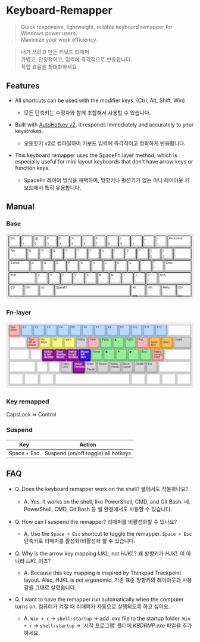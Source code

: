 # Keyboard-Remapper

> Quick responsive, lightweight, reliable keyboard remapper for Windows power users.\
> Maximize your work efficiency.

> 내가 쓰려고 만든 키보드 리매퍼\
> 가볍고, 안정적이고, 입력에 즉각적으로 반응합니다.\
> 작업 효율을 최대화하세요.

## Features

* All shortcuts can be used with the modifier keys. (Ctrl, Alt, Shift, Win)
  * 모든 단축키는 수정자와 함께 조합해서 사용할 수 있습니다.
  
* Built with [AutoHotkey v2](https://github.com/AutoHotkey/AutoHotkey), it responds immediately and accurately to your keystrokes.
  * 오토핫키 v2로 컴파일하여 키보드 입력에 즉각적이고 정확하게 반응합니다.
  
* This keyboard remapper uses the SpaceFn layer method, which is especially useful for mini layout keyboards that don't have arrow keys or function keys.
  * SpaceFn 레이어 방식을 채택하여, 방향키나 펑션키가 없는 미니 레이아웃 키보드에서 특히 유용합니다.

## Manual
### Base
![base](contents/keyboard-layout(base).png)
### Fn-layer
![layer](contents/keyboard-layout(fn_layer).png)

### Key remapped

CapsLock ⇛ Control

### Suspend

| Key         | Action                              |
| ----------- | ----------------------------------- |
| Space + Esc | Suspend (on/off toggle) all hotkeys |

## FAQ

* Q. Does the keyboard remapper work on the shell? 쉘에서도 작동하나요?
  * A. Yes. It works on the shell, like PowerShell, CMD, and Git Bash. 네. PowerShell, CMD, Git Bash 등 쉘 환경에서도 사용할 수 있습니다.

* Q. How can I suspend the remapper? 리매퍼를 비활성화할 수 있나요?
  * A. Use the `Space + Esc` shortcut to toggle the remapper. `Space + Esc` 단축키로 리매퍼를 활성화/비활성화 할 수 있습니다.
  
* Q. Why is the arrow key mapping _IJKL_, not _HJKL_? 왜 방향키가 _HJKL_ 이 아니라 _IJKL_ 이죠?
  * A. Because this key mapping is inspired by Thinkpad Trackpoint layout. Also, HJKL is not ergonomic. 기존 표준 방향키의 레이아웃과 사용감을 그대로 살렸습니다.

* Q. I want to have the remapper run automatically when the computer turns on. 컴퓨터가 켜질 때 리매퍼가 자동으로 실행되도록 하고 싶어요.
  * A. `Win + r` → `shell:startup` → add _.exe_ file to the startup folder. `Win + r` → `shell:startup` → '시작 프로그램' 폴더에 _KBDRMP.exe_ 파일을 추가하세요.
